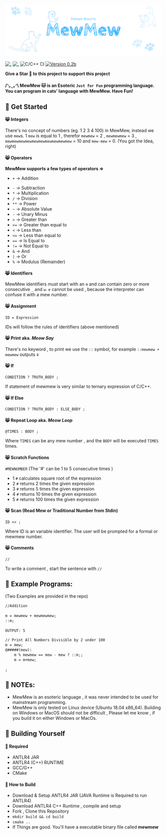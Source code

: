 ![/ᐠ｡ꞈ｡ᐟ\ MewMew Programming Language](./media/Banner.png)


[![.](https://img.shields.io/badge/PRs-welcome-brightgreen.svg?style=flat-square)](http://makeapullrequest.com)
[![.](https://img.shields.io/badge/first--timers--only-friendly-blue.svg?style=flat-square)](https://www.firsttimersonly.com/)
![C/C++ CI](https://github.com/bauripalash/mewmew/workflows/C/C++%20CI/badge.svg)
[![Version 0.2b](https://img.shields.io/badge/Version-0.2.beta-blue)](https://github.com/bauripalash/mewmew/releases)

**Give a Star 🌟 to this project to support this project**

#### /ᐠ｡ꞈ｡ᐟ\ MewMew 🐱 is an Esoteric `Just for Fun` programming language. You can program in cats' language with MewMew. Have Fun!

## 🎉 Get Started
#### 😸 Integers
There's no concept of numbers (eg. 1 2 3 4 100) in MewMew, instead we use `mew`s. 1 `mew` is equal to 1 , therefor `mewmew` = 2 , `mewmewmew` = 3 , `mewmewmewmewmewmewmewmewmewmew` = 10 and `mew-mew` = 0. (You got the Idea, right)

#### 😸 Operators
**MewMew supports a few types of operators =>**
- `+` -> Addition
* `-` -> Subtraction
* `*` -> Multiplication
* `/` -> Division
* `**` -> Power
* `~` -> Absolute Value
* `-` -> Unary Minus
* `>` -> Greater than
* `>=` -> Greater than equal to
* `<` -> Less than
* `<=` -> Less than equal to
* `==` -> Is Equal to
* `!=` -> Not Equal to
* `&` -> And
* `|` -> Or
* `%` -> Modulus (Remainder)

#### 😸 Identifiers
MewMew identifiers must start with an `m` and can contain zero or more consecutive `_` and `w`. `e` cannot be used , because the interpreter can confuse it with a mew number.

#### 😸 Assignment
`ID = Expression`

IDs will follow the rules of identifiers (above mentioned)

#### 😸 Print aka. *Meow Say*
There's no keyword , to print we use the `::` symbol, for example
`::mewmew + mewmew` outputs `4`

#### 😸 If
`CONDITION ? TRUTH_BODY ;`

If statement of mewmew is very similar to ternary expression of C/C++.


#### 😸 If Else
`CONDITION ? TRUTH_BODY : ELSE_BODY ;`

#### 😸 Repeat Loop aka. *Meow Loop*
`@TIMES : BODY ;`

Where `TIMES` can be any mew number , and the `BODY` will be executed `TIMES` times.

#### 😸 Scratch Functions
`#MEWNUMBER` (The '#' can be 1 to 5 consecutive times )
*   1 `#` calculates square root of the expression
*   2 `#` returns 2 times the given expression
*   3 `#` returns 5 times the given expression
*   4 `#` returns 10 times the given expression
*   5 `#` returns 100 times the given expression

#### 😸 Scan (Read Mew or Traditional Number from Stdin)
`ID << ;`

Where ID is an variable identifier. The user will be prompted for a formal or mewmew number.

#### 😸 Comments
`//`

To write a comment , start the sentence with `//`

## 🎁 Example Programs:
(Two Examples are provided in the repo)

```
//Addition

m = mewmew + mewmewmew;
::m;

OUTPUT: 5
```

```
// Print All Numbers Divisible by 2 under 100
m = mew;
@#####(mew):
    m % mewmew == mew - mew ? ::m;;
    m = m+mew;

;
```



## 📑 NOTEs:
*  MewMew is an esoteric language , it was never intended to be used for mainstream programming.
*  MewMew is only tested on Linux device (Ubuntu 18.04 x86_64). Building on Windows or MacOS should not be difficult , Please let me know , if you build it on either Windows or MacOs.

## 🔨 Building Yourself
#### 🔩 Required
- ANTLR4 JAR
- ANTLR4 (C++) RUNTIME
- GCC/G++
- CMake

#### 🔧 How to Build
- Download & Setup ANTLR4 JAR (JAVA Runtime is Required to run ANTLR4)
- Download ANTLR4 C++ Runtime , compile and setup
- Fork , Clone this Repository
- `mkdir build && cd build`
- `cmake ..`
- If Things are good. You'll have a executable binary file called **mewmew**

